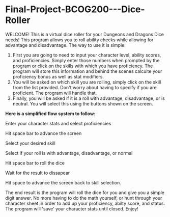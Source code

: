 # Final-Project-BCOG200---Dice-Roller
  WELCOME! This is a virtual dice roller for your Dungeons and Dragons Dice needs! This program allows you to roll ability checks while allowing for advantage and disadvantage. The way to use it is simple: 
  1. First you are going to need to input your character level, ability scores, and proficiencies. Simply enter those numbers when prompted by the program or click on the skills with which you have proficiency. The program will store this information and behind the scenes calculte your proficiency bonus as well as stat modifiers. 
  2. You will be asked on which skill you are rolling, simply click on the skill from the list provided. Don't worry about having to specify if you are proficient. The program will handle that. 
  3. Finally, you will be asked if it is a roll with advantage, disadvantage, or is neutral. You will select this using the buttons shown on the screen.

**Here is a simplified flow system to follow:**

  Enter your character stats and select proficiencies

  Hit space bar to advance the screen

  Select your desired skill

  Select if your roll is with advantage, disadvantage, or normal

  Hit space bar to roll the dice

  Wait for the result to dissapear

  Hit space to advance the screen back to skill selection. 


The end result is the program will roll the dice for you and give you a simple digit answer. No more having to do the math yourself, or hunt through your character sheet in order to add up your proficiency, abilty score, and status. The program will 'save' your character stats until closed. Enjoy!
